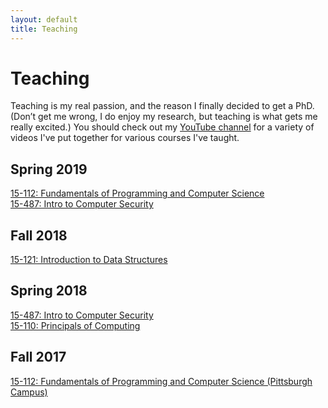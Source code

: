 ```yaml
---
layout: default
title: Teaching
---
```


# Teaching

Teaching is my real passion, and the reason I finally decided to get a PhD. (Don’t get me wrong, I do enjoy my research, but teaching is what gets me really excited.)
You should check out my [YouTube channel](https://www.youtube.com/channel/UCZy1TmqIMQ4perExQerm5bQ) for a variety of videos I've put together for various courses I've taught.

## Spring 2019
[15-112: Fundamentals of Programming and Computer Science](https://15112.vsecurity.info/)  
[15-487: Intro to Computer Security](https://15487.vsecurity.info/)

## Fall 2018
[15-121: Introduction to Data Structures](https://15121.vsecurity.info/)

## Spring 2018
[15-487: Intro to Computer Security](https://archive.vsecurity.info/15487-s18/)  
[15-110: Principals of Computing](http://www.gisellereis.com/15110-s18/)

## Fall 2017
[15-112: Fundamentals of Programming and Computer Science (Pittsburgh Campus)](https://archive.vsecurity.info/15112-f17/)
